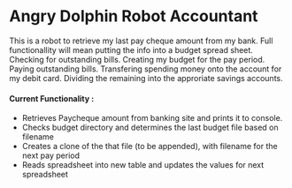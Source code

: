 <h1>Angry Dolphin Robot Accountant</h1>

This is a robot to retrieve my last pay cheque amount from my bank. Full functionallity will mean putting the info into a budget spread sheet. Checking for outstanding bills. Creating my budget for the pay period. Paying outstanding bills. Transfering spending money onto the account for my debit card. Dividing the remaining into the approriate savings accounts.

<h4>Current Functionality : </h4>
<ul>
<li>Retrieves Paycheque amount from banking site and prints it to console.</li>
<li>Checks budget directory and determines the last budget file based on filename</li>
<li>Creates a clone of the that file (to be appended), with filename for the next pay period</li>
<li>Reads spreadsheet into new table and updates the values for next spreadsheet</li>
</ul>
